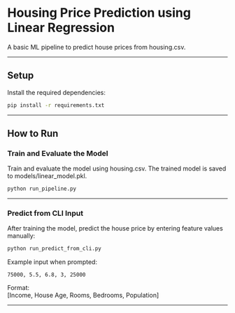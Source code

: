 # Housing Price Prediction using Linear Regression

A basic ML pipeline to predict house prices from housing.csv.

---

## Setup

Install the required dependencies:

```bash
pip install -r requirements.txt
```

---

## How to Run

### Train and Evaluate the Model

Train and evaluate the model using housing.csv. The trained model is saved to models/linear_model.pkl.

```bash
python run_pipeline.py
```

---

### Predict from CLI Input

After training the model, predict the house price by entering feature values manually:

```bash
python run_predict_from_cli.py
```

Example input when prompted:

```
75000, 5.5, 6.8, 3, 25000
```

Format:  
[Income, House Age, Rooms, Bedrooms, Population]

---

